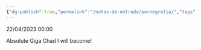 ```yaml
---
{"dg-publish":true,"permalink":"/notas-de-entrada/pornografia/","tags":["nota🔹"],"noteIcon":"","updated":"2024-04-22T18:31:47.393-03:00"}
---
```




22/04/2023 00:00 

Absolute Giga Chad I will become!
